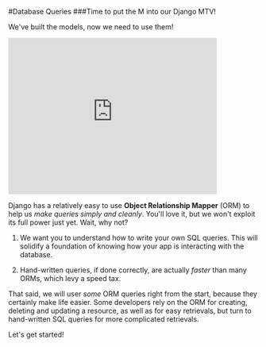 #Database Queries
###Time to put the M into our Django MTV!

We've built the models, now we need to use them!

<iframe width="420" height="315" src="https://www.youtube.com/embed/6C06E-Vjx34" frameborder="0" allowfullscreen></iframe>

Django has a relatively easy to use **Object Relationship Mapper** (ORM) to help us *make queries simply and cleanly*. You'll love it, but we won't exploit its full power just yet. Wait, why not?

1. We want you to understand how to write your own SQL queries. This will solidify a foundation of knowing how your app is interacting with the database.

2. Hand-written queries, if done correctly, are actually *faster* than many ORMs, which levy a speed tax.

That said, we will user *some* ORM queries right from the start, because they certainly make life easier. Some developers rely on the ORM for creating, deleting and updating a resource, as well as for easy retrievals, but turn to hand-written SQL queries for more complicated retrievals.

Let's get started!
